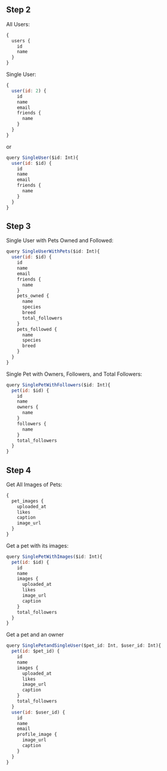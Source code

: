 ## Step 2

All Users:
```js
{
  users {
    id
    name
  }
}
```

Single User:
```js
{
  user(id: 2) {
    id
    name
    email
    friends {
      name
    }
  }
}
```

or

```js
query SingleUser($id: Int){
  user(id: $id) {
    id
    name
    email
    friends {
      name
    }
  }
}
```

## Step 3

Single User with Pets Owned and Followed:

```js
query SingleUserWithPets($id: Int){
  user(id: $id) {
    id
    name
    email
    friends {
      name
    }
    pets_owned {
      name
      species
      breed
      total_followers
    }
    pets_followed {
      name
      species
      breed
    }
  }
}
```

Single Pet with Owners, Followers, and Total Followers:
```js
query SinglePetWithFollowers($id: Int){
  pet(id: $id) {
    id
    name
    owners {
      name
    }
    followers {
      name
    }
    total_followers
  }
}
```

## Step 4

Get All Images of Pets:
```js
{
  pet_images {
    uploaded_at
    likes
    caption
    image_url
  }
}
```

Get a pet with its images:
```js
query SinglePetWithImages($id: Int){
  pet(id: $id) {
    id
    name
    images {
      uploaded_at
      likes
      image_url
      caption
    }
    total_followers
  }
}
```

Get a pet and an owner
```js
query SinglePetandSingleUser($pet_id: Int, $user_id: Int){
  pet(id: $pet_id) {
    id
    name
    images {
      uploaded_at
      likes
      image_url
      caption
    }
    total_followers
  }
  user(id: $user_id) {
    id
    name
    email
    profile_image {
      image_url
      caption
    }
  }
}
```
